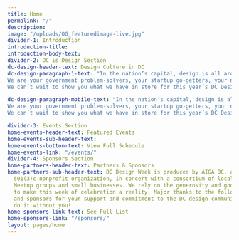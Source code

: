 ```yaml
---
title: Home
permalink: "/"
description:
image: "/uploads/OG_featuredimage-live.jpg"
divider-1: Introduction
introduction-title:
introduction-body-text:
divider-2: DC is Design Section
dc-design-header-text: Design Culture in DC
dc-design-paragraph-1-text: "In the nation’s capital, design is all around us. From our architecture to our activism, from our technology solutions to our craft cocktails, the DMV is created and recreated by design everyday. We’re not a swamp. We’re more intentional than that.\n\n
We are your government problem-solvers, your startup go-getters, your nonprofit champions. We are makers and changers, artisans and engineers. We’re celebrating together, and you’re invited.\n\n
We can’t wait to show you what we have in store for this year’s DC Design Week. New partners, new venues, new formats, same commitment to the people and the work that makes this city great (because some things just shouldn’t be disrupted). Are you ready?"

dc-design-paragraph-mobile-text: "In the nation’s capital, design is all around us. From our architecture to our activism, from our technology solutions to our craft cocktails, the DMV is created and recreated by design everyday. We’re not a swamp. We’re more intentional than that.\n\n
We are your government problem-solvers, your startup go-getters, your nonprofit champions. We are makers and changers, artisans and engineers. We’re celebrating together, and you’re invited.\n\n
We can’t wait to show you what we have in store for this year’s DC Design Week. New partners, new venues, new formats, same commitment to the people and the work that makes this city great (because some things just shouldn’t be disrupted). Are you ready?"

divider-3: Events Section
home-events-header-text: Featured Events
home-events-sub-header-text:
home-events-button-text: View Full Schedule
home-events-link: "/events/"
divider-4: Sponsors Section
home-partners-header-text: Partners & Sponsors
home-partners-sub-header-text: DC Design Week is produced by AIGA DC, a volunteer-run,
  501(3)c nonprofit organization, in concert with a consortium of local associations,
  Meetup groups and small businesses. We rely on the generosity and goodness of others
  to make this week of celebration a reality. Major thanks to the following partners
  and sponsors for your support and commitment to the DC design community. We couldn't
  do it without you!
home-sponsors-link-text: See Full List
home-sponsors-link: "/sponsors/"
layout: pages/home
---
```

